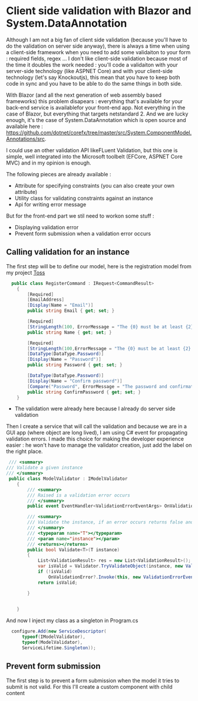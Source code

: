 # Client side validation with Blazor and System.DataAnnotation

Although I am not a big fan of client side validation (because you'll have to do the validation on server side anyway), there is always a time when using a client-side framework when you need to add some validaiton to your form : required fields, regex ... I don't like client-side validation because most of the time it doubles the work needed : you'll code a validaiton with your server-side technology (like ASPNET Core) and with your client-side technology (let's say Knockoutjs), this mean that you have to keep both code in sync and you have to be able to do the same things in both side.

With Blazor (and all the next generation of web assembly based frameworks) this problem disapears : everything that's available for your back-end service is availablefor your front-end app. Not everything in the case of Blazor, but everything that targets netstandard 2. And we are lucky enough, it's the case of System.DataAnnotation which is open source and available here : <https://github.com/dotnet/corefx/tree/master/src/System.ComponentModel.Annotations/src>.

I could use an other validation API likeFLuent Validation, but this one is simple, well integrated into the Microsoft toolbelt (EFCore, ASPNET Core MVC) and in my opinion is enough.

The following pieces are already available :
- Attribute for specifying constraints (you can also create your own attribute)
- Utility class for validating constraints against an instance
- Api for writing error message

But for the front-end part we stil need to workon some stuff :
- Displaying validation error
- Prevent form submission when a validation error occurs

## Calling validation for an instance

The first step will be to define our model, here is the registration model from my project [Toss](https://github.com/RemiBou/Toss.Blazor) 

```cs
  public class RegisterCommand : IRequest<CommandResult>
    {
        [Required]
        [EmailAddress]
        [Display(Name = "Email")]
        public string Email { get; set; }

        [Required]
        [StringLength(100, ErrorMessage = "The {0} must be at least {2} and at max {1} characters long.", MinimumLength = 6)]
        public string Name { get; set; }

        [Required]
        [StringLength(100,ErrorMessage = "The {0} must be at least {2} and at max {1} characters long.", MinimumLength = 6)]
        [DataType(DataType.Password)]
        [Display(Name = "Password")]
        public string Password { get; set; }

        [DataType(DataType.Password)]
        [Display(Name = "Confirm password")]
        [Compare("Password", ErrorMessage = "The password and confirmation password do not match.")]
        public string ConfirmPassword { get; set; }
    }
```

- The validation were already here because I already do server side validation

Then I create a service that will call the validation and because we are in a GUI app (where object are long lived), I am using C# event for propagating validation errors. I made this choice for making the developer experience easier : he won't have to manage the validator creation, just add the label on the right place.

```cs
 /// <summary>
/// Validate a given instance
/// </summary>
 public class ModelValidator : IModelValidator
    {
        /// <summary>
        /// Raised is a validation error occurs
        /// </summary>
        public event EventHandler<ValidationErrorEventArgs> OnValidationError;

        /// <summary>
        /// Validate the instance, if an error occurs returns false and raise the event
        /// </summary>
        /// <typeparam name="T"></typeparam>
        /// <param name="instance"></param>
        /// <returns></returns>
        public bool Validate<T>(T instance)
        {
            List<ValidationResult> res = new List<ValidationResult>();
            var isValid = Validator.TryValidateObject(instance, new ValidationContext(instance, null, null), res, true);
            if (!isValid)
                OnValidationError?.Invoke(this, new ValidationErrorEventArgs() { Errors = res, Instance = instance });
            return isValid;

        }

      
    }
```

And now I inject my class as a singleton in Program.cs

```cs
  configure.Add(new ServiceDescriptor(
      typeof(IModelValidator),
      typeof(ModelValidator),
      ServiceLifetime.Singleton));
```

## Prevent form submission
The first step is to prevent a form submission when the model it tries to submit is not valid. For this I'll create a custom component with child content
